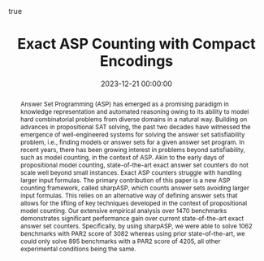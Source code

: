 ---
abstract: "Answer Set Programming (ASP) has emerged as a promising paradigm in knowledge representation and automated reasoning owing to its ability to model hard combinatorial problems from diverse domains in a natural way.  Building on advances in propositional SAT solving, the past two decades have witnessed the emergence of well-engineered systems for solving the answer set satisfiability problem, i.e., finding models or answer sets for a given answer set program.  In recent years, there has been growing interest in problems beyond satisfiability, such as model counting, in the context of ASP. Akin to the early days of propositional model counting, state-of-the-art exact answer set counters do not scale well beyond small instances. Exact ASP counters struggle with handling larger input formulas. The primary contribution of this paper is a new ASP counting framework, called sharpASP, which counts answer sets avoiding larger input formulas.  This relies on an alternative way of defining answer sets that allows for the lifting of key techniques developed in the context of propositional model counting. Our extensive empirical analysis over $1470$ benchmarks demonstrates significant performance gain over current state-of-the-art exact answer set counters.  Specifically, by using sharpASP, we were able to solve $1062$ benchmarks with PAR2 score of $3082$ whereas using prior state-of-the-art, we could only solve $895$ benchmarks with a PAR2 score of $4205$, all other experimental conditions being the same.
"

authors:
- Mohimenul Kabir,
- Supratik Chakraborty,
- Kuldeep S Meel
date: 2023-12-21 00:00:00
highlight: true
image_preview: ''
math: true
publication: In *Proceedings of AAAI Conference on Artificial Intelligence (AAAI)*
publication_types:
- '1'
selected: true
title: 'Exact ASP Counting with Compact Encodings'
url_pdf: 'https://arxiv.org/pdf/2312.11936v1.pdf'
---